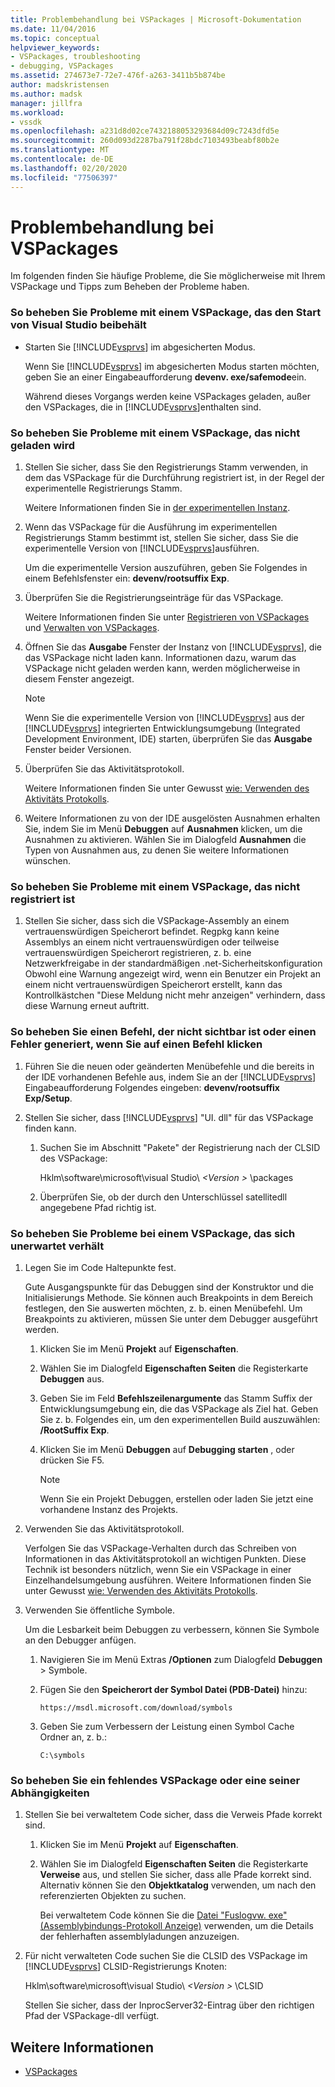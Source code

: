 ```yaml
---
title: Problembehandlung bei VSPackages | Microsoft-Dokumentation
ms.date: 11/04/2016
ms.topic: conceptual
helpviewer_keywords:
- VSPackages, troubleshooting
- debugging, VSPackages
ms.assetid: 274673e7-72e7-476f-a263-3411b5b874be
author: madskristensen
ms.author: madsk
manager: jillfra
ms.workload:
- vssdk
ms.openlocfilehash: a231d8d02ce7432188053293684d09c7243dfd5e
ms.sourcegitcommit: 260d093d2287ba791f28bdc7103493beabf80b2e
ms.translationtype: MT
ms.contentlocale: de-DE
ms.lasthandoff: 02/20/2020
ms.locfileid: "77506397"
---
```

# <a name="troubleshooting-vspackages"></a>Problembehandlung bei VSPackages
Im folgenden finden Sie häufige Probleme, die Sie möglicherweise mit Ihrem VSPackage und Tipps zum Beheben der Probleme haben.

### <a name="to-troubleshoot-a-vspackage-that-keeps-visual-studio-from-starting"></a>So beheben Sie Probleme mit einem VSPackage, das den Start von Visual Studio beibehält

- Starten Sie [!INCLUDE[vsprvs](../code-quality/includes/vsprvs_md.md)] im abgesicherten Modus.

   Wenn Sie [!INCLUDE[vsprvs](../code-quality/includes/vsprvs_md.md)] im abgesicherten Modus starten möchten, geben Sie an einer Eingabeaufforderung **devenv. exe/safemode**ein.

   Während dieses Vorgangs werden keine VSPackages geladen, außer den VSPackages, die in [!INCLUDE[vsprvs](../code-quality/includes/vsprvs_md.md)]enthalten sind.

### <a name="to-troubleshoot-a-vspackage-that-does-not-load"></a>So beheben Sie Probleme mit einem VSPackage, das nicht geladen wird

1. Stellen Sie sicher, dass Sie den Registrierungs Stamm verwenden, in dem das VSPackage für die Durchführung registriert ist, in der Regel der experimentelle Registrierungs Stamm.

    Weitere Informationen finden Sie in [der experimentellen Instanz](../extensibility/the-experimental-instance.md).

2. Wenn das VSPackage für die Ausführung im experimentellen Registrierungs Stamm bestimmt ist, stellen Sie sicher, dass Sie die experimentelle Version von [!INCLUDE[vsprvs](../code-quality/includes/vsprvs_md.md)]ausführen.

    Um die experimentelle Version auszuführen, geben Sie Folgendes in einem Befehlsfenster ein: **devenv/rootsuffix Exp**.

3. Überprüfen Sie die Registrierungseinträge für das VSPackage.

    Weitere Informationen finden Sie unter [Registrieren von VSPackages](registering-and-unregistering-vspackages.md) und [Verwalten von VSPackages](../extensibility/managing-vspackages.md).

4. Öffnen Sie das **Ausgabe** Fenster der Instanz von [!INCLUDE[vsprvs](../code-quality/includes/vsprvs_md.md)], die das VSPackage nicht laden kann. Informationen dazu, warum das VSPackage nicht geladen werden kann, werden möglicherweise in diesem Fenster angezeigt.

   > [!NOTE]
   > Wenn Sie die experimentelle Version von [!INCLUDE[vsprvs](../code-quality/includes/vsprvs_md.md)] aus der [!INCLUDE[vsprvs](../code-quality/includes/vsprvs_md.md)] integrierten Entwicklungsumgebung (Integrated Development Environment, IDE) starten, überprüfen Sie das **Ausgabe** Fenster beider Versionen.

5. Überprüfen Sie das Aktivitätsprotokoll.

    Weitere Informationen finden Sie unter Gewusst [wie: Verwenden des Aktivitäts Protokolls](../extensibility/how-to-use-the-activity-log.md).

6. Weitere Informationen zu von der IDE ausgelösten Ausnahmen erhalten Sie, indem Sie im Menü **Debuggen** auf **Ausnahmen** klicken, um die Ausnahmen zu aktivieren. Wählen Sie im Dialogfeld **Ausnahmen** die Typen von Ausnahmen aus, zu denen Sie weitere Informationen wünschen.

### <a name="to-troubleshoot-a-vspackage-that-does-not-register"></a>So beheben Sie Probleme mit einem VSPackage, das nicht registriert ist

1. Stellen Sie sicher, dass sich die VSPackage-Assembly an einem vertrauenswürdigen Speicherort befindet. Regpkg kann keine Assemblys an einem nicht vertrauenswürdigen oder teilweise vertrauenswürdigen Speicherort registrieren, z. b. eine Netzwerkfreigabe in der standardmäßigen .net-Sicherheitskonfiguration Obwohl eine Warnung angezeigt wird, wenn ein Benutzer ein Projekt an einem nicht vertrauenswürdigen Speicherort erstellt, kann das Kontrollkästchen "Diese Meldung nicht mehr anzeigen" verhindern, dass diese Warnung erneut auftritt.

### <a name="to-troubleshoot-a-command-that-is-not-visible-or-that-generates-an-error-when-you-click-a-command"></a>So beheben Sie einen Befehl, der nicht sichtbar ist oder einen Fehler generiert, wenn Sie auf einen Befehl klicken

1. Führen Sie die neuen oder geänderten Menübefehle und die bereits in der IDE vorhandenen Befehle aus, indem Sie an der [!INCLUDE[vsprvs](../code-quality/includes/vsprvs_md.md)] Eingabeaufforderung Folgendes eingeben: **devenv/rootsuffix Exp/Setup**.

2. Stellen Sie sicher, dass [!INCLUDE[vsprvs](../code-quality/includes/vsprvs_md.md)] "UI. dll" für das VSPackage finden kann.

   1. Suchen Sie im Abschnitt "Pakete" der Registrierung nach der CLSID des VSPackage:

        Hklm\software\microsoft\visual Studio\\ *\<Version >* \packages

   2. Überprüfen Sie, ob der durch den Unterschlüssel satellitedll angegebene Pfad richtig ist.

### <a name="to-troubleshoot-a-vspackage-that-behaves-unexpectedly"></a>So beheben Sie Probleme bei einem VSPackage, das sich unerwartet verhält

1. Legen Sie im Code Haltepunkte fest.

     Gute Ausgangspunkte für das Debuggen sind der Konstruktor und die Initialisierungs Methode. Sie können auch Breakpoints in dem Bereich festlegen, den Sie auswerten möchten, z. b. einen Menübefehl. Um Breakpoints zu aktivieren, müssen Sie unter dem Debugger ausgeführt werden.

    1. Klicken Sie im Menü **Projekt** auf **Eigenschaften**.

    2. Wählen Sie im Dialogfeld **Eigenschaften Seiten** die Registerkarte **Debuggen** aus.

    3. Geben Sie im Feld **Befehlszeilenargumente** das Stamm Suffix der Entwicklungsumgebung ein, die das VSPackage als Ziel hat. Geben Sie z. b. Folgendes ein, um den experimentellen Build auszuwählen: **/RootSuffix Exp**.

    4. Klicken Sie im Menü **Debuggen** auf **Debugging starten** , oder drücken Sie F5.

        > [!NOTE]
        > Wenn Sie ein Projekt Debuggen, erstellen oder laden Sie jetzt eine vorhandene Instanz des Projekts.

2. Verwenden Sie das Aktivitätsprotokoll.

     Verfolgen Sie das VSPackage-Verhalten durch das Schreiben von Informationen in das Aktivitätsprotokoll an wichtigen Punkten. Diese Technik ist besonders nützlich, wenn Sie ein VSPackage in einer Einzelhandelsumgebung ausführen. Weitere Informationen finden Sie unter Gewusst [wie: Verwenden des Aktivitäts Protokolls](../extensibility/how-to-use-the-activity-log.md).

3. Verwenden Sie öffentliche Symbole.

     Um die Lesbarkeit beim Debuggen zu verbessern, können Sie Symbole an den Debugger anfügen.

    1. Navigieren Sie im Menü Extras **/Optionen** zum Dialogfeld **Debuggen** > Symbole.

    2. Fügen Sie den **Speicherort der Symbol Datei (PDB-Datei)** hinzu:

         `https://msdl.microsoft.com/download/symbols`

    3. Geben Sie zum Verbessern der Leistung einen Symbol Cache Ordner an, z. b.:

        ```
        C:\symbols
        ```

### <a name="to-troubleshoot-a-missing-vspackage-or-one-of-its-dependencies"></a>So beheben Sie ein fehlendes VSPackage oder eine seiner Abhängigkeiten

1. Stellen Sie bei verwaltetem Code sicher, dass die Verweis Pfade korrekt sind.

   1. Klicken Sie im Menü **Projekt** auf **Eigenschaften**.

   2. Wählen Sie im Dialogfeld **Eigenschaften Seiten** die Registerkarte **Verweise** aus, und stellen Sie sicher, dass alle Pfade korrekt sind. Alternativ können Sie den **Objektkatalog** verwenden, um nach den referenzierten Objekten zu suchen.

        Bei verwaltetem Code können Sie die [Datei "Fuslogvw. exe" (Assemblybindungs-Protokoll Anzeige)](/dotnet/framework/tools/fuslogvw-exe-assembly-binding-log-viewer) verwenden, um die Details der fehlerhaften assemblyladungen anzuzeigen.

2. Für nicht verwalteten Code suchen Sie die CLSID des VSPackage im [!INCLUDE[vsprvs](../code-quality/includes/vsprvs_md.md)] CLSID-Registrierungs Knoten:

    Hklm\software\microsoft\visual Studio\\ *\<Version >* \CLSID

   Stellen Sie sicher, dass der InprocServer32-Eintrag über den richtigen Pfad der VSPackage-dll verfügt.

## <a name="see-also"></a>Weitere Informationen
- [VSPackages](../extensibility/internals/vspackages.md)